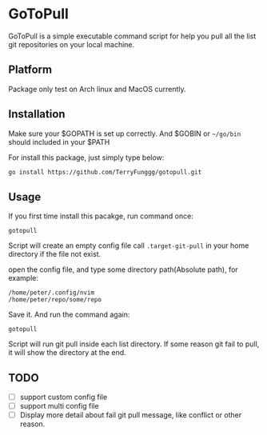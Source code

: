 # GoToPull

GoToPull is a simple executable command script for help you pull all the list git repositories on your local machine.

## Platform
Package only test on Arch linux and MacOS currently.

## Installation

Make sure your $GOPATH is set up correctly.
And $GOBIN or `~/go/bin` should included in your $PATH

For install this package, just simply type below:
```sh
go install https://github.com/TerryFunggg/gotopull.git
```
## Usage
If you first time install this pacakge, run command once:
```
gotopull
```
Script will create an empty config file call `.target-git-pull` in your home directory if the file not exist.

open the config file, and type some directory path(Absolute path), for example:
```
/home/peter/.config/nvim
/home/peter/repo/some/repo
```

Save it. And run the command again:
```
gotopull
```
Script will run git pull inside each list directory. If some reason git fail to pull, it will show the directory at the end.

## TODO
- [ ] support custom config file
- [ ] support multi config file
- [ ] Display more detail about fail git pull message, like conflict or other reason.
